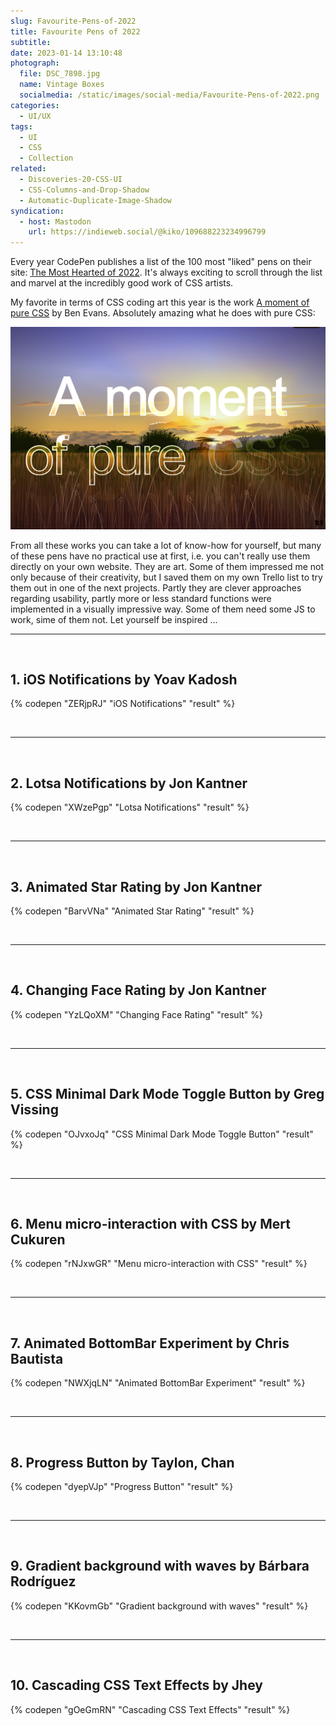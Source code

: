 ```yaml
---
slug: Favourite-Pens-of-2022
title: Favourite Pens of 2022
subtitle:
date: 2023-01-14 13:10:48
photograph:
  file: DSC_7898.jpg
  name: Vintage Boxes
  socialmedia: /static/images/social-media/Favourite-Pens-of-2022.png
categories:
  - UI/UX
tags:
  - UI
  - CSS
  - Collection
related:
  - Discoveries-20-CSS-UI
  - CSS-Columns-and-Drop-Shadow
  - Automatic-Duplicate-Image-Shadow
syndication:
  - host: Mastodon
    url: https://indieweb.social/@kiko/109688223234996799
---
```


Every year CodePen publishes a list of the 100 most "liked" pens on their site: [The Most Hearted of 2022](https://codepen.io/2022/popular/). It's always exciting to scroll through the list and marvel at the incredibly good work of CSS artists. 

My favorite in terms of CSS coding art this year is the work [A moment of pure CSS](https://codepen.io/ivorjetski/pen/yLjeqgb) by Ben Evans. Absolutely amazing what he does with pure CSS:

![Really ... no image involved!](Favourite-Pens-of-2022/a-moment-of-pure-css.png)

From all these works you can take a lot of know-how for yourself, but many of these pens have no practical use at first, i.e. you can't really use them directly on your own website. They are art. Some of them impressed me not only because of their creativity, but I saved them on my own Trello list to try them out in one of the next projects. Partly they are clever approaches regarding usability, partly more or less standard functions were implemented in a visually impressive way. Some of them need some JS to work, sime of them not. Let yourself be inspired ...

<!-- more -->

<hr><br>

## 1. iOS Notifications by Yoav Kadosh

{% codepen "ZERjpRJ" "iOS Notifications" "result" %}

<br><hr><br>

## 2. Lotsa Notifications by Jon Kantner

{% codepen "XWzePgp" "Lotsa Notifications" "result" %}

<br><hr><br>

## 3. Animated Star Rating by Jon Kantner

{% codepen "BarvVNa" "Animated Star Rating" "result" %}

<br><hr><br>

## 4. Changing Face Rating by Jon Kantner

{% codepen "YzLQoXM" "Changing Face Rating" "result" %}

<br><hr><br>

## 5. CSS Minimal Dark Mode Toggle Button by Greg Vissing

{% codepen "OJvxoJq" "CSS Minimal Dark Mode Toggle Button" "result" %}

<br><hr><br>

## 6. Menu micro-interaction with CSS by Mert Cukuren

{% codepen "rNJxwGR" "Menu micro-interaction with CSS" "result" %}

<br><hr><br>

## 7. Animated BottomBar Experiment by Chris Bautista

{% codepen "NWXjqLN" "Animated BottomBar Experiment" "result" %}

<br><hr><br>

## 8. Progress Button by Taylon, Chan

{% codepen "dyepVJp" "Progress Button" "result" %}

<br><hr><br>

## 9. Gradient background with waves by Bárbara Rodríguez

{% codepen "KKovmGb" "Gradient background with waves" "result" %}

<br><hr><br>

## 10. Cascading CSS Text Effects by Jhey

{% codepen "gOeGmRN" "Cascading CSS Text Effects" "result" %}
